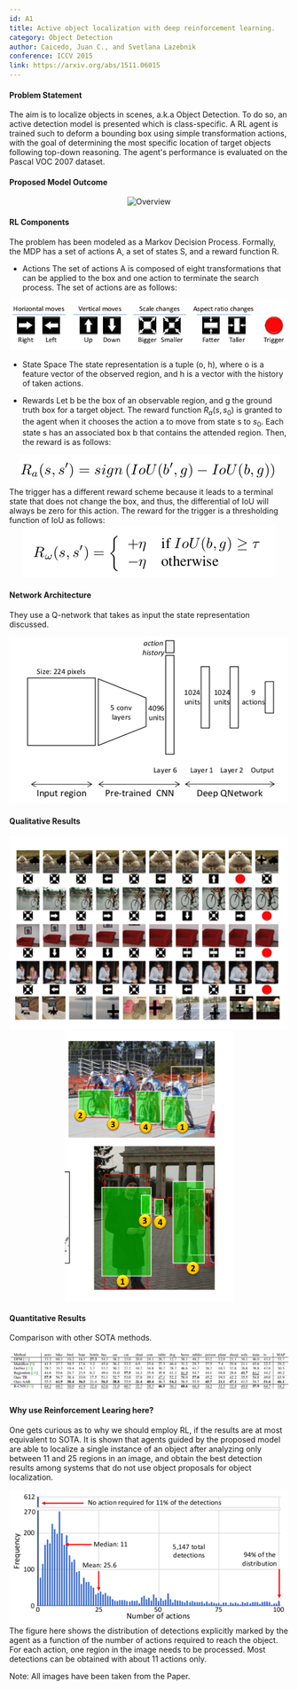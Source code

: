 ```yaml
---
id: A1
title: Active object localization with deep reinforcement learning.
category: Object Detection
author: Caicedo, Juan C., and Svetlana Lazebnik
conference: ICCV 2015
link: https://arxiv.org/abs/1511.06015
---
```


#### Problem Statement
The aim is to localize objects in scenes, a.k.a Object Detection. To do so, an active detection model is presented which is class-specific. A RL agent is trained such to deform a bounding box using simple transformation actions, with the goal of determining the most specific location of target objects following top-down reasoning. The agent's performance is evaluated on the Pascal VOC 2007 dataset.

#### Proposed Model Outcome
<center><img src="{{ site.baseurl }}image/A1-1.png" alt="Overview" style=""></center>

#### RL Components
The problem has been modeled as a Markov Decision Process. Formally, the MDP has a set of actions A, a set of states S, and a reward function R.
* Actions
The set of actions A is composed of eight transformations that can be applied to the box and one action to terminate the search process. The set of actions are as follows:
<center><img src="/img/A1-2.png" alt="Actions" style=""></center>

* State Space
The state representation is a tuple (o, h), where o is a feature vector of the observed region, and h is a vector with the history of taken actions.

* Rewards
Let b be the box of an observable region, and g the ground truth box for a target object. The reward function $R_{a}(s,s_{0})$ is granted to the agent when it chooses the action a to move from state s to $s_0$. Each state s has an associated box b that contains the attended region. Then, the reward is as follows:
<center><img src="/img/A1-3a.png" alt="Rewards" style=""></center>
The trigger has a different reward scheme because it leads to a terminal state that does not change the box, and thus, the differential of IoU will always be zero for this action. The reward for the trigger is a thresholding function of IoU as follows:
<center><img src="/img/A1-3b.png" alt="Rewards" style=""></center>

#### Network Architecture
They use a Q-network that takes as input the state representation discussed.
<center><img src="/img/A1-4.png" alt="Model" style=""></center>

#### Qualitative Results
<center><img src="/img/A1-5.png" alt="Model" style=""></center>
<center><img src="/img/A1-6.png" alt="Model" style=""></center>

#### Quantitative Results
Comparison with other SOTA methods.
<center><img src="/img/A1-7.png" alt="Model" style=""></center>

#### Why use Reinforcement Learing here?
One gets curious as to why we should employ RL, if the results are at most equivalent to SOTA. It is shown that agents guided by the proposed model are able to localize a single instance of an object after analyzing only between 11 and 25 regions in an image, and obtain the best detection results among systems that do not use object proposals for object localization.
<center><img src="/img/A1-8.png" alt="Model" style=""></center>
The figure here shows the distribution of detections explicitly marked by the agent as a function of the number of actions required to reach the object. For each action, one region in the image needs to be processed. Most detections can be obtained with about 11 actions only.

Note: All images have been taken from the Paper.

